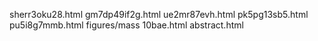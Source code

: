 sherr3oku28.html
gm7dp49if2g.html
ue2mr87evh.html
pk5pg13sb5.html
pu5i8g7mmb.html
figures/mass
10bae.html
abstract.html